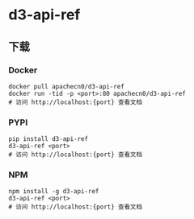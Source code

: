 # d3-api-ref

## 下载

### Docker

```
docker pull apachecn0/d3-api-ref
docker run -tid -p <port>:80 apachecn0/d3-api-ref
# 访问 http://localhost:{port} 查看文档
```

### PYPI

```
pip install d3-api-ref
d3-api-ref <port>
# 访问 http://localhost:{port} 查看文档
```

### NPM

```
npm install -g d3-api-ref
d3-api-ref <port>
# 访问 http://localhost:{port} 查看文档
```